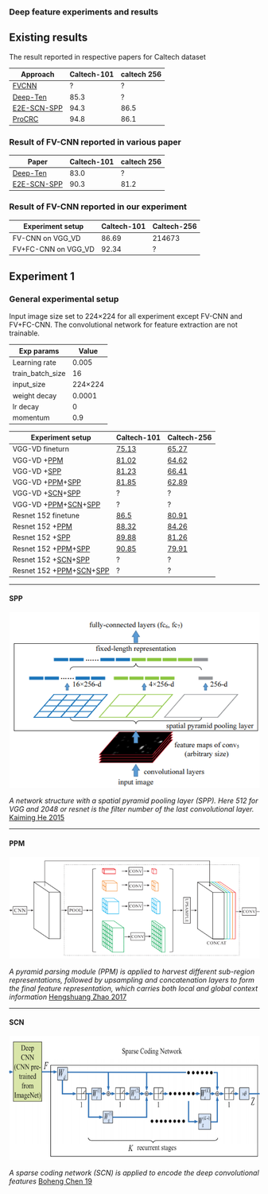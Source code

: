 ### Deep feature experiments and results


## Existing results

The result reported in respective papers for Caltech dataset 

| Approach |Caltech-101 |caltech 256|
|--|--|--|
|[FVCNN](https://www.robots.ox.ac.uk/~vedaldi/assets/pubs/cimpoi15deep.pdf)  | ? |?
[Deep-Ten](http://openaccess.thecvf.com/content_cvpr_2017/papers/Zhang_Deep_TEN_Texture_CVPR_2017_paper.pdf)|85.3|?
[E2E-SCN-SPP](https://link.springer.com/content/pdf/10.1007%2Fs11063-018-9967-5.pdf)|94.3|86.5
[ProCRC](http://azadproject.ir/wp-content/uploads/2014/07/2015-A-Probabilistic-Collaborative-Representation-based-Approach-for-Pattern-Classification.pdf)|94.8|86.1


### Result of FV-CNN reported in various paper


Paper|Caltech-101 |caltech 256|
|--|--|--|
[Deep-Ten](http://openaccess.thecvf.com/content_cvpr_2017/papers/Zhang_Deep_TEN_Texture_CVPR_2017_paper.pdf)|83.0|?|
[E2E-SCN-SPP](https://link.springer.com/content/pdf/10.1007%2Fs11063-018-9967-5.pdf)|90.3|81.2|
### Result of FV-CNN reported in our experiment
Experiment setup|Caltech-101|Caltech-256|
|--|--|--|
FV-CNN on VGG_VD|86.69|214673|
FV+FC-CNN on VGG_VD|92.34|?|

## Experiment 1
### General experimental setup
Input image size set to 224&times;224 for all experiment except FV-CNN and FV+FC-CNN.
The convolutional network for feature extraction are not trainable.

|Exp params|Value|
|--|--|
|Learning rate| 0.005
| train_batch_size | 16 |
|input_size|224&times;224|
|weight decay|0.0001|
|lr decay|0|
|momentum|0.9|


Experiment setup|Caltech-101|Caltech-256|
|--|--|--|
VGG-VD fineturn|[75.13](http://10.2.16.142/r1/ijdar/215776.html)|[65.27](http://10.2.16.142/r1/ijdar/216041.html)|
VGG-VD +[PPM](#ppm)|[81.02](http://10.2.16.142/r1/ijdar/216766.html)|[64.62](http://10.2.16.142/r1/ijdar/216686.html)|
VGG-VD +[SPP](#spp) |[81.23](http://10.2.16.142/r1/ijdar/217404.html)|[66.41](http://10.2.16.142/r1/ijdar/217405.html)|
VGG-VD +[PPM](#ppm)+[SPP](#spp)|[81.85](http://10.2.16.142/r1/ijdar/217402.html)|[62.89](http://10.2.16.142/r1/ijdar/217403.html)|
VGG-VD +[SCN](#scn)+[SPP](#spp)|?|?|
VGG-VD +[PPM](#ppm)+[SCN](#scn)+[SPP](#spp)|?|?|
Resnet 152 finetune|[86.5](http://10.2.16.142/r1/ijdar/215833.html)|[80.91](http://10.2.16.142/r1/ijdar/215918.html)|
Resnet 152 +[PPM](#ppm)|[88.32](http://10.2.16.142/r1/ijdar/217200.html)|[84.26](http://10.2.16.142/r1/ijdar/217573.html)|
Resnet 152 +[SPP](#spp)|[89.88](http://10.2.16.142/r1/ijdar/217174.html)|[81.26](http://10.2.16.142/r1/ijdar/217407.html)|
Resnet 152 +[PPM](#ppm)+[SPP](#spp)|[90.85](http://10.2.16.142/r1/ijdar/217263.html)|[79.91](http://10.2.16.142/r1/ijdar/217406.html)|
Resnet 152 +[SCN](#scn)+[SPP](#spp)|?|?|
Resnet 152 +[PPM](#ppm)+[SCN](#scn)+[SPP](#spp)|?|?|

___
#### SPP
![SPP](pic1.png)


*A network structure with a spatial pyramid
pooling layer (SPP). Here 512 for VGG and 2048 or resnet is the filter number of the last convolutional layer.* [Kaiming He 2015](https://arxiv.org/pdf/1406.4729.pdf)
___
#### PPM
![SPP](pic2.png)


*A pyramid parsing module (PPM) is applied to harvest different sub-region representations, followed by upsampling and concatenation layers to form the final feature representation, which carries both local and global context information* [Hengshuang Zhao 2017](https://arxiv.org/pdf/1612.01105.pdf)


___
#### SCN
![SPP](pic3.png)


*A sparse coding network (SCN) is applied to encode the deep convolutional features* [Boheng Chen 19](https://link.springer.com/content/pdf/10.1007%2Fs11063-018-9967-5.pdf)
